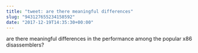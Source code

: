 ```yaml
---
title: "tweet: are there meaningful differences"
slug: "943127655234158592"
date: "2017-12-19T14:35:30+00:00"
---
```

are there meaningful differences in the performance among the popular x86 disassemblers?